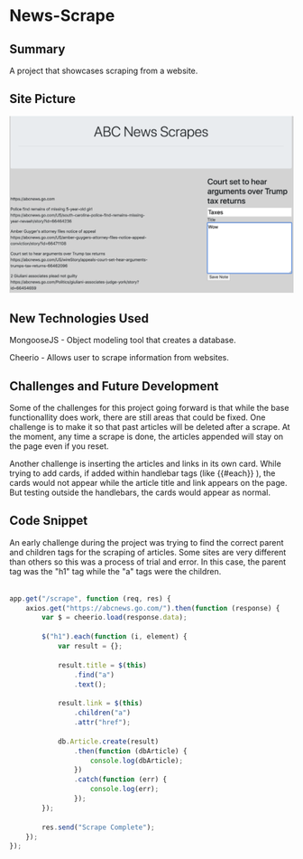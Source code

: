 # News-Scrape

## Summary 

A project that showcases scraping from a website.

## Site Picture

![alttext](public/images/News-Scrape.png)

## New Technologies Used

MongooseJS - Object modeling tool that creates a database.

Cheerio - Allows user to scrape information from websites. 

## Challenges and Future Development

Some of the challenges for this project going forward is that while the base functionallity does work, there are still areas that could be fixed. One challenge is to make it so that past articles will be deleted after a scrape. At the moment, any time a scrape is done, the articles appended will stay on the page even if you reset. 

Another challenge is inserting the articles and links in its own card. While trying to add cards, if added within handlebar tags (like {{#each}} ), the cards would not appear while the article title and link appears on the page. But testing outside the handlebars, the cards would appear as normal. 

## Code Snippet

An early challenge during the project was trying to find the correct parent and children tags for the scraping of articles. Some sites are very different than others so this was a process of trial and error. In this case, the parent tag was the "h1" tag while the "a" tags were the children. 

```js

app.get("/scrape", function (req, res) {
    axios.get("https://abcnews.go.com/").then(function (response) {
        var $ = cheerio.load(response.data);

        $("h1").each(function (i, element) {
            var result = {};

            result.title = $(this)
                .find("a")
                .text();

            result.link = $(this)
                .children("a")
                .attr("href");

            db.Article.create(result)
                .then(function (dbArticle) {
                    console.log(dbArticle);
                })
                .catch(function (err) {
                    console.log(err);
                });
        });

        res.send("Scrape Complete");
    });
});

